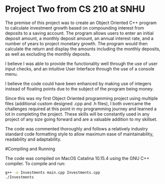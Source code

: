 # Project Two from CS 210 at SNHU

The premise of this project was to create an Object Oriented C++ program to calculate investment growth based on compounding interest from deposits to a saving account. The program allows users to enter an initial deposit amount, a monthly deposit amount, an annual interest rate, and a number of years to project monetary growth. The program would then calculate the return and display the amounts including the monthly deposits, as well as excluding the monthly deposits.

I believe I was able to provide the functionality well through the use of user input checks, and an intuitive User Interface through the use of a console menu. 

I believe the code could have been enhanced by making use of integers instead of floating points due to the subject of the program being money.

Since this was my first Object Oriented programming project using multiple files (additional custom designed .cpp and .h files), I both overcame the challenges required at this point in my programming journey and learned a lot in completing the project. These skills will be constantly used in any project of any size going forward and are a valuable addition to my skillset.

The code was commented thoroughly and follows a relatively industry standard code formatting style to allow maximum ease of maintainability, readability and adaptability.

#Compiling and Running

The code was compiled on MacOS Catalina 10.15.4 using the GNU C++ compiler. To compile and run:

```bash
g++ -o Investments main.cpp Investments.cpp
./Investments
```
